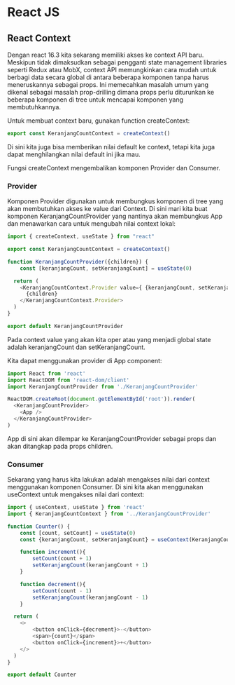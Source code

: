 # React JS

## React Context
Dengan react 16.3 kita sekarang memiliki akses ke context API baru. Meskipun tidak dimaksudkan sebagai pengganti state management libraries seperti Redux atau MobX, context API memungkinkan cara mudah untuk berbagi data secara global di antara beberapa komponen tanpa harus meneruskannya sebagai props. Ini memecahkan masalah umum yang dikenal sebagai masalah prop-drilling dimana props perlu diturunkan ke beberapa komponen di tree untuk mencapai komponen yang membutuhkannya.

Untuk membuat context baru, gunakan function createContext:
```javascript
export const KeranjangCountContext = createContext()
```
Di sini kita juga bisa memberikan nilai default ke context, tetapi kita juga dapat menghilangkan nilai default ini jika mau. 

Fungsi createContext mengembalikan komponen Provider dan Consumer.

### Provider
Komponen Provider digunakan untuk membungkus komponen di tree yang akan membutuhkan akses ke value dari Context. Di sini mari kita buat komponen KeranjangCountProvider yang nantinya akan membungkus App dan menawarkan cara untuk mengubah nilai context lokal:
```javascript
import { createContext, useState } from "react"

export const KeranjangCountContext = createContext()

function KeranjangCountProvider({children}) {
    const [keranjangCount, setKeranjangCount] = useState(0)

  return (
    <KeranjangCountContext.Provider value={ {keranjangCount, setKeranjangCount} }>
      {children}
    </KeranjangCountContext.Provider>
  )
}

export default KeranjangCountProvider
```
Pada context value yang akan kita oper atau yang menjadi global state adalah keranjangCount dan setKeranjangCount.

Kita dapat menggunakan provider di App component:
```javascript
import React from 'react'
import ReactDOM from 'react-dom/client'
import KeranjangCountProvider from './KeranjangCountProvider'

ReactDOM.createRoot(document.getElementById('root')).render(
  <KeranjangCountProvider>
    <App />
  </KeranjangCountProvider>
)
```
App di sini akan dilempar ke KeranjangCountProvider sebagai props dan akan ditangkap pada props children.

### Consumer
Sekarang yang harus kita lakukan adalah mengakses nilai dari context menggunakan komponen Consumer. Di sini kita akan menggunakan useContext untuk mengakses nilai dari context:
```javascript
import { useContext, useState } from 'react'
import { KeranjangCountContext } from '../KeranjangCountProvider'

function Counter() {
    const [count, setCount] = useState(0)
    const {keranjangCount, setKeranjangCount} = useContext(KeranjangCountContext)

    function increment(){
        setCount(count + 1)
        setKeranjangCount(keranjangCount + 1)
    }

    function decrement(){
        setCount(count - 1)
        setKeranjangCount(keranjangCount - 1)
    }

  return (
    <>
        <button onClick={decrement}>-</button>
        <span>{count}</span>
        <button onClick={increment}>+</button>
    </>
  )
}

export default Counter
```